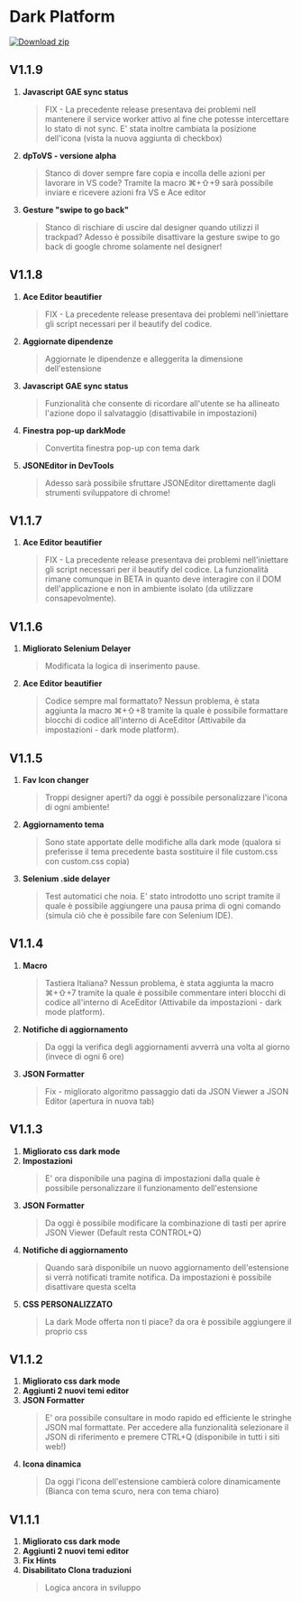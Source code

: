 # Dark Platform

<!-- BEGIN LATEST DOWNLOAD BUTTON -->
[![Download zip](https://custom-icon-badges.herokuapp.com/badge/-Download-blue?style=for-the-badge&logo=download&logoColor=white "Download zip")](https://github.com/LODYZ/darkPlatform/archive/refs/heads/main.zip)

## V1.1.9
1.  **Javascript GAE sync status**
    > FIX - La precedente release presentava dei problemi nell mantenere il service worker attivo al fine che potesse intercettare lo stato di not sync. E' stata inoltre cambiata la posizione dell'icona (vista la nuova aggiunta di checkbox)
2.  **dpToVS - versione alpha**
    > Stanco di dover sempre fare copia e incolla delle azioni per lavorare in VS code? Tramite la macro ⌘+⇧+9 sarà possibile inviare e ricevere azioni fra VS e Ace editor
3.  **Gesture "swipe to go back"**
    > Stanco di rischiare di uscire dal designer quando utilizzi il trackpad? Adesso è possibile disattivare la gesture swipe to go back di google chrome solamente nel designer!
## V1.1.8
1.  **Ace Editor beautifier**
    > FIX - La precedente release presentava dei problemi nell'iniettare gli script necessari per il beautify del codice.
2.  **Aggiornate dipendenze**
    > Aggiornate le dipendenze e alleggerita la dimensione dell'estensione
3.  **Javascript GAE sync status**
    > Funzionalità che consente di ricordare all'utente se ha allineato l'azione dopo il salvataggio (disattivabile in impostazioni)
4.  **Finestra pop-up darkMode**
    > Convertita finestra pop-up con tema dark
5.  **JSONEditor in DevTools**
    > Adesso sarà possibile sfruttare JSONEditor direttamente dagli strumenti sviluppatore di chrome!

## V1.1.7
1. **Ace Editor beautifier**
    > FIX - La precedente release presentava dei problemi nell'iniettare gli script necessari per il beautify del codice. La funzionalità rimane comunque in BETA in quanto deve interagire con il DOM dell'applicazione e non in ambiente isolato (da utilizzare consapevolmente).

## V1.1.6
1. **Migliorato Selenium Delayer**
    > Modificata la logica di inserimento pause.
2. **Ace Editor beautifier**
    > Codice sempre mal formattato? Nessun problema, è stata aggiunta la macro ⌘+⇧+8 tramite la quale è possibile formattare blocchi di codice all'interno di AceEditor (Attivabile da impostazioni - dark mode platform).

## V1.1.5
1. **Fav Icon changer**
    > Troppi designer aperti? da oggi è possibile personalizzare l'icona di ogni ambiente!
2. **Aggiornamento tema**
    > Sono state apportate delle modifiche alla dark mode (qualora si preferisse il tema precedente basta sostituire il file custom.css con custom.css copia)
3. **Selenium .side delayer**
    > Test automatici che noia. E' stato introdotto uno script tramite il quale è possibile aggiungere una pausa prima di ogni comando (simula ciò che è possibile fare con Selenium IDE). 

## V1.1.4
1. **Macro**
    > Tastiera Italiana? Nessun problema, è stata aggiunta la macro ⌘+⇧+7 tramite la quale è possibile commentare interi blocchi di codice all'interno di AceEditor (Attivabile da impostazioni - dark mode platform).
2. **Notifiche di aggiornamento**
    > Da oggi la verifica degli aggiornamenti avverrà una volta al giorno (invece di ogni 6 ore)
3. **JSON Formatter**
    > Fix - migliorato algoritmo passaggio dati da JSON Viewer a JSON Editor (apertura in nuova tab)


## V1.1.3
1. **Migliorato css dark mode**
2. **Impostazioni**
    > E' ora disponibile una pagina di impostazioni dalla quale è possibile personalizzare il funzionamento dell'estensione
3. **JSON Formatter**
    > Da oggi è possibile modificare la combinazione di tasti per aprire JSON Viewer (Default resta CONTROL+Q)
4. **Notifiche di aggiornamento**
    > Quando sarà disponibile un nuovo aggiornamento dell'estensione si verrà notificati tramite notifica. Da impostazioni è possibile disattivare questa scelta
5. **CSS PERSONALIZZATO**
    > La dark Mode offerta non ti piace? da ora è possibile aggiungere il proprio css

## V1.1.2
1. **Migliorato css dark mode**
2. **Aggiunti 2 nuovi temi editor**
3. **JSON Formatter**
    > E' ora possibile consultare in modo rapido ed efficiente le stringhe JSON mal formattate. Per accedere alla funzionalità selezionare il JSON di riferimento e premere CTRL+Q (disponibile in tutti i siti web!)
4. **Icona dinamica**
    > Da oggi l'icona dell'estensione cambierà colore dinamicamente (Bianca con tema scuro, nera con tema chiaro)

## V1.1.1
1. **Migliorato css dark mode**
2. **Aggiunti 2 nuovi temi editor**
3. **Fix Hints**
4. **Disabilitato Clona traduzioni**
    > Logica ancora in sviluppo
